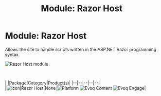 ﻿---
uid: module-razor-host
topic: module-razor-host
locale: en
title: "Module: Razor Host"
dnneditions: 
dnnversion: 09.02.00
---

# Module: Razor Host

Allows the site to handle scripts written in the ASP.NET Razor programming syntax.

  

![Razor Host module](/images/scr-module-RazorHost.png)

  

 

|  |Package|Category|Product(s)|
|--|--|--|--|--|\
|![icon](/images/ico-module-razorhost.png)|Razor Host|None|![Platform](/images/ico-dnn-platform.png) ![Evoq Content](/images/ico-evoq-content.png) ![Evoq Engage](/images/ico-evoq-engage.png)|
